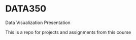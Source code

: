 # DATA350
Data Visualization Presentation 

This is a repo for projects and assignments from this course

